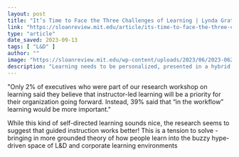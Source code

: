 ```yaml
---
layout: post
title: "It’s Time to Face the Three Challenges of Learning | Lynda Gratton"
link: "https://sloanreview.mit.edu/article/its-time-to-face-the-three-challenges-of-learning/"
type: "article"
date_saved: 2023-09-13
tags: [ "L&D" ]
author: ""
image: "https://sloanreview.mit.edu/wp-content/uploads/2023/06/2023-0626_Gratton_2400x1260-1200x630.jpg"
description: "Learning needs to be personalized, presented in a hybrid manner, and focused on transferable skills."
---
```


"Only 2% of executives who were part of our research workshop on learning said they believe that instructor-led learning will be a priority for their organization going forward. Instead, 39% said that “in the workflow” learning would be more important."

While this kind of self-directed learning sounds nice, the research seems to suggest that guided instruction works better! This is a tension to solve - bringing in more grounded theory of how people learn into the buzzy hype-driven space of L&D and corporate learning environments